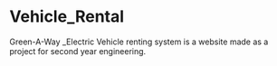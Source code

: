 # Vehicle_Rental
Green-A-Way _Electric Vehicle renting system is a website made as a  project for second year engineering.
